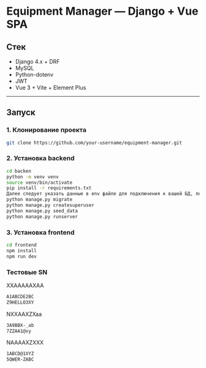 # Equipment Manager — Django + Vue SPA

## Стек

- Django 4.x + DRF
- MySQL
- Python-dotenv
- JWT 
- Vue 3 + Vite + Element Plus


---

## Запуск

### 1. Клонирование проекта

```bash
git clone https://github.com/your-username/equipment-manager.git
```

### 2. Установка backend

```bash
cd backen
python -m venv venv
source venv/bin/activate
pip install -r requirements.txt
Далее следует указать данные в env файле для подключения к вашей БД, после этого:
python manage.py migrate
python manage.py createsuperuser
python manage.py seed_data
python manage.py runserver
```

### 3. Установка frontend

```bash
cd frontend
npm install
npm run dev
```

### Тестовые SN
XXAAAAAXAA
```bash
A1ABCDE2BC
Z9HELLO3XY
```
NXXAAXZXaa
```bash
3A9BBX-_ab
7ZZAA1@xy
```
NAAAAXZXXX
```bash
1ABCD@1XYZ
5QWER-ZABC
```






